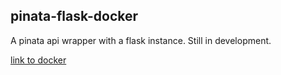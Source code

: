 pinata-flask-docker
--
A pinata api wrapper with a flask instance. Still in development.

[link to docker](https://hub.docker.com/r/corteze/pinata-cannon-docker)